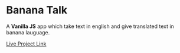 # Banana Talk

A **Vanilla JS** app which take text in english and give translated text in banana lauguage.

[Live Project Link](https://my-minion-banana-talk.netlify.app/)